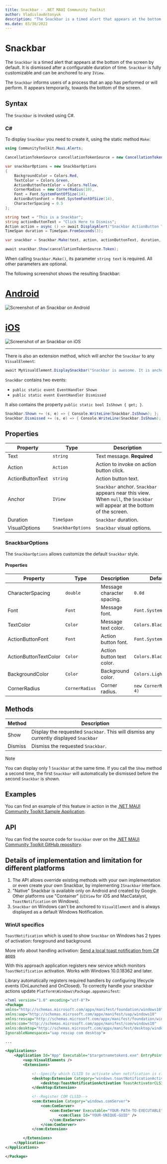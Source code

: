 ```yaml
---
title: Snackbar - .NET MAUI Community Toolkit
author: VladislavAntonyuk
description: "The Snackbar is a timed alert that appears at the bottom of the screen by default."
ms.date: 03/30/2022
---
```


# Snackbar

The `Snackbar` is a timed alert that appears at the bottom of the screen by default. It is dismissed after a configurable duration of time. `Snackbar` is fully customizable and can be anchored to any `IView`.

The `Snackbar` informs users of a process that an app has performed or will perform. It appears temporarily, towards the bottom of the screen.

## Syntax

The `Snackbar` is invoked using C#.

### C#

To display `Snackbar` you need to create it, using the static method `Make`:

```csharp
using CommunityToolkit.Maui.Alerts;

CancellationTokenSource cancellationTokenSource = new CancellationTokenSource();

var snackbarOptions = new SnackbarOptions
{
    BackgroundColor = Colors.Red,
    TextColor = Colors.Green,
    ActionButtonTextColor = Colors.Yellow,
    CornerRadius = new CornerRadius(10),
    Font = Font.SystemFontOfSize(14),
    ActionButtonFont = Font.SystemFontOfSize(14),
    CharacterSpacing = 0.5
};

string text = "This is a Snackbar";
string actionButtonText = "Click Here to Dismiss";
Action action = async () => await DisplayAlert("Snackbar ActionButton Tapped", "The user has tapped the Snackbar ActionButton", "OK");
TimeSpan duration = TimeSpan.FromSeconds(3);

var snackbar = Snackbar.Make(text, action, actionButtonText, duration, snackbarOptions);

await snackbar.Show(cancellationTokenSource.Token);
```

When calling `Snackbar.Make()`, its parameter `string text` is required. All other parameters are optional.

The following screenshot shows the resulting Snackbar:
# [Android](#tab/android)

![Screenshot of an Snackbar on Android](../images/alerts/snackbar-android.gif "Snackbar on Android")

# [iOS](#tab/ios)

![Screenshot of an Snackbar on iOS](../images/alerts/snackbar-ios.gif "Snackbar on iOS")

---

There is also an extension method, which will anchor the `Snackbar` to any `VisualElement`:

```csharp
await MyVisualElement.DisplaySnackbar("Snackbar is awesome. It is anchored to MyVisualElement");
```

`SnackBar` contains two events:

- `public static event EventHandler Shown`
- `public static event EventHandler Dismissed`

It also contains the property `public static bool IsShown { get; }`.

```csharp
Snackbar.Shown += (s, e) => { Console.WriteLine(Snackbar.IsShown); };
Snackbar.Dismissed += (s, e) => { Console.WriteLine(Snackbar.IsShown); };
```

## Properties

|Property  |Type  |Description  |
|---------|---------|---------|
| Text | `string` | Text message. **Required** |
| Action | `Action` | Action to invoke on action button click. |
| ActionButtonText | `string` | Action button text. |
| Anchor | `IView` | `Snackbar` anchor. `Snackbar` appears near this view. When `null`, the `Snackbar` will appear at the bottom of the screen. |
| Duration | `TimeSpan` | `Snackbar` duration. |
| VisualOptions | `SnackbarOptions` | `Snackbar` visual options. |

### SnackbarOptions

The `SnackbarOptions` allows customize the default `Snackbar` style.

#### Properties

|Property  |Type  |Description  |Default value
|---------|---------|---------|---------|
| CharacterSpacing | `double` | Message character spacing. | `0.0d` |
| Font | `Font` | Message font. | `Font.SystemFontOfSize(14)` |
| TextColor | `Color` | Message text color. | `Colors.Black` |
| ActionButtonFont | `Font` | Action button font. | `Font.SystemFontOfSize(14)` |
| ActionButtonTextColor | `Color` | Action button text color. | `Colors.Black` |
| BackgroundColor | `Color` | Background color. | `Colors.LightGray` |
| CornerRadius | `CornerRadius` | Corner radius. | `new CornerRadius(4, 4, 4, 4)` |

## Methods

|Method  |Description  |
|---------|---------|
| Show | Display the requested `Snackbar`. This will dismiss any currently displayed `Snackbar`|
| Dismiss | Dismiss the requested `Snackbar`. |

> [!NOTE]
> You can display only 1 `Snackbar` at the same time. If you call the `Show` method a second time, the first `Snackbar` will automatically be dismissed before the second `Snackbar` is shown.

## Examples

You can find an example of this feature in action in the [.NET MAUI Community Toolkit Sample Application](https://github.com/CommunityToolkit/Maui/blob/main/samples/CommunityToolkit.Maui.Sample/Pages/Alerts/SnackbarPage.xaml.cs).

## API

You can find the source code for `Snackbar` over on the [.NET MAUI Community Toolkit GitHub repository](https://github.com/CommunityToolkit/Maui/blob/main/src/CommunityToolkit.Maui/Alerts/Snackbar).

## Details of implementation and limitation for different platforms

1. The API allows override existing methods with your own implementation or even create your own Snackbar, by implementing `ISnackbar` interface.
2. "Native" Snackbar is available only on Android and created by Google. Other platforms use "Container" (`UIView` for iOS and MacCatalyst, `ToastNotification` on Windows).
3. `Snackbar` on Windows can't be anchored to `VisualElement` and is always displayed as a default Windows Notification.

### WinUI specifics

`ToastNotification` which is used to show `Snackbar` on Windows has 2 types of activation: foreground and background.

More info about handling activation: [Send a local toast notification from C# apps](/windows/apps/design/shell/tiles-and-notifications/send-local-toast?tabs=uwp#step-3-handling-activation) 

With this approach application registers new service which monitors `ToastNotification` activation. Works with Windows 10.0.18362 and later.

Library automatically registers required handlers by configuring lifecycle events (OnLaunched and OnClosed). To correctly handle your snackbar actions update `Platform\Windows\Package.appxmanifest`:

```xml
<?xml version="1.0" encoding="utf-8"?>
<Package
xmlns="http://schemas.microsoft.com/appx/manifest/foundation/windows10"
xmlns:uap="http://schemas.microsoft.com/appx/manifest/uap/windows10"
xmlns:rescap="http://schemas.microsoft.com/appx/manifest/foundation/windows10/restrictedcapabilities"
xmlns:com="http://schemas.microsoft.com/appx/manifest/com/windows10"
xmlns:desktop="http://schemas.microsoft.com/appx/manifest/desktop/windows10"
IgnorableNamespaces="uap rescap com desktop">

...

<Applications>
    <Application Id="App" Executable="$targetnametoken$.exe" EntryPoint="$targetentrypoint$">
        <uap:VisualElements />
        <Extensions>

            <!--Specify which CLSID to activate when notification is clicked-->
            <desktop:Extension Category="windows.toastNotificationActivation">
                <desktop:ToastNotificationActivation ToastActivatorCLSID="YOUR-UNIQUE-GUID" />
            </desktop:Extension>

            <!--Register COM CLSID-->
            <com:Extension Category="windows.comServer">
                <com:ComServer>
                    <com:ExeServer Executable="YOUR-PATH-TO-EXECUTABLE" DisplayName="$targetnametoken$" Arguments="----AppNotificationActivated:"> <!--Example path: CommunityToolkit.Maui.Sample\CommunityToolkit.Maui.Sample.exe-->
                        <com:Class Id="YOUR-UNIQUE-GUID" />
                    </com:ExeServer>
                </com:ComServer>
            </com:Extension>

        </Extensions>
    </Application>
</Applications>

</Package>
```

